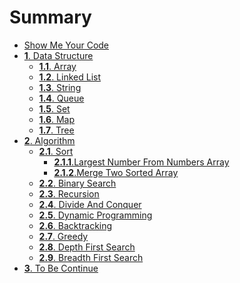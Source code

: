 # Summary

* [Show Me Your Code](README.md)
* [__1__. Data Structure]()
   * [__1.1__. Array]()
   * [__1.2__. Linked List]()
   * [__1.3__. String]()
   * [__1.4__. Queue]()
   * [__1.5__. Set]()
   * [__1.6__. Map]()
   * [__1.7__. Tree]()
* [__2__. Algorithm]()
   * [__2.1__. Sort]()
      * [__2.1.1__.Largest Number From Numbers Array](sort/largest_number_from_numbers_array.md)
      * [__2.1.2__.Merge Two Sorted Array](sort/merge_two_sorted_array.md)
   * [__2.2__. Binary Search]()
   * [__2.3__. Recursion]()
   * [__2.4__. Divide And Conquer]()
   * [__2.5__. Dynamic Programming]()
   * [__2.6__. Backtracking]()
   * [__2.7__. Greedy]()
   * [__2.8__. Depth First Search]()
   * [__2.9__. Breadth First Search]()
* [__3__. To Be Continue]()
